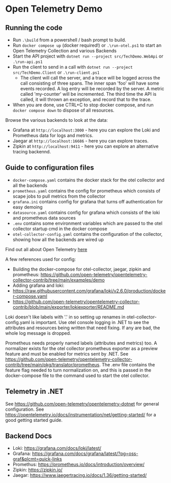 # Open Telemetry Demo

## Running the code

- Run `.\build` from a powershell / bash prompt to build.
- Run `docker compose up` (docker required!) or `.\run-otel.ps1` to start an Open Telemetry Collection and various Backends
- Start the API project with `dotnet run --project src/TechDemo.WebApi` or `.\run-api.ps1`
- Run the client to send in a call with `dotnet run --project src/TechDemo.Client` or `.\run-client.ps1`
    - The client will call the server, and a trace will be logged across the call consisting of three spans. The inner span 'foo' will have some events recorded. A log entry will be recorded by the server. A metric called 'my-counter' will be incremented. The third time the API is called, it will thrown an exception, and record that to the trace.
- When you are done, use CTRL+C to stop docker compose, and run `docker compose down` to dispose of all resources.

Browse the various backends to look at the data:

- Grafana at `http://localhost:3000` - here you can explore the Loki and Prometheus data for logs and metrics.
- Jaegar at `http://localhost:16686` - here you can explore traces.
- Zipkin at `http://localhost:9411` - here you can explore an alternative tracing backennd.

## Guide to configuration files

- `docker-compose.yaml` contains the docker stack for the otel collector and all the backends
- `prometheus.yaml` contains the config for prometheus which consists of scape jobs to pull metrics from the collector
- `grafana.ini` contains config for grafana that turns off authentication for easy demoing
- `datasource.yaml` contains config for grafana which consists of the loki and prometheus data sources
- `.env` contains some environment variables which are passed to the otel collector startup cmd in the docker compose
- `otel-collector-config.yaml` contains the configuration of the collector, showing how all the backends are wired up

Find out all about Open Telemetry [here](https://opentelemetry.io)

A few references used for config:

- Building the docker-compose for otel-collector, jaegar, zipkin and prometheus: https://github.com/open-telemetry/opentelemetry-collector-contrib/tree/main/examples/demo
- Adding grafana and loki:
- https://raw.githubusercontent.com/grafana/loki/v2.6.0/production/docker-compose.yaml
- https://github.com/open-telemetry/opentelemetry-collector-contrib/blob/main/exporter/lokiexporter/README.md

Loki doesn't like labels with '.' in so setting up renames in otel-collector-config.yaml is important. Use otel console logging in
.NET to see the attributes and resources being written that need fixing. If any are bad, the whole log message is dropped.

Prometheus needs properly named labels (attributes and metrics) too. A normalizer exists for the otel collector prometheus
exporter as a preview feature and must be
enabled for metrics sent by .NET. See https://github.com/open-telemetry/opentelemetry-collector-contrib/tree/main/pkg/translator/prometheus. The .env file contains the feature flag needed to turn normalization on, and this is passed in the docker-compose file
to the command used to start the otel collector.

## Telemetry in .NET

See https://github.com/open-telemetry/opentelemetry-dotnet for general configuration.
See https://opentelemetry.io/docs/instrumentation/net/getting-started/ for a good getting started guide.

## Backend Docs

- Loki: https://grafana.com/docs/loki/latest/
- Grafana: https://grafana.com/docs/grafana/latest/?pg=oss-graf&plcmt=quick-links
- Promethus: https://prometheus.io/docs/introduction/overview/
- Zipkin: https://zipkin.io/
- Jaegar: https://www.jaegertracing.io/docs/1.36/getting-started/